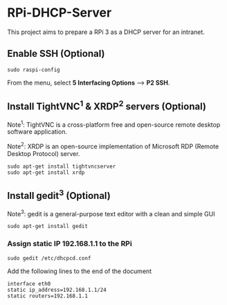 # RPi-DHCP-Server
This project aims to prepare a RPi 3 as a DHCP server for an intranet.

## Enable SSH (Optional)

```
sudo raspi-config
```
From the menu, select <b>5 Interfacing Options</b> --> <b>P2 SSH</b>.


## Install TightVNC<sup>1</sup> & XRDP<sup>2</sup> servers (Optional)

Note<sup>1</sup>: TightVNC is a cross-platform free and open-source remote desktop software application.

Note<sup>2</sup>: XRDP is an open-source implementation of Microsoft RDP (Remote Desktop Protocol) server.

```
sudo apt-get install tightvncserver
sudo apt-get install xrdp
```
 ## Install gedit<sup>3</sup> (Optional)
 
Note<sup>3</sup>:  gedit is a general-purpose text editor with a clean and simple GUI
 
 ```
 sudo apt-get install gedit
```
### Assign static IP 192.168.1.1 to the RPi

```
sudo gedit /etc/dhcpcd.conf
```
Add the following lines to the end of the document

```
interface eth0
static ip_address=192.168.1.1/24
static routers=192.168.1.1
```

